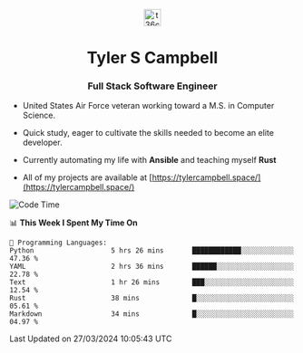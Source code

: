 <p align="center">
<a href="https://www.linkedin.com/in/t36campbell" target="blank"><img align="center" src="https://ik.imagekit.io/t36campbell/Portfolio/linkedin.png.original_m8bbGgPh6.png" alt="t36campbell" height="30" width="30" /></a>
</p>
<h1 align="center">Tyler S Campbell</h1>
<h3 align="center">Full Stack Software Engineer</h3>

* United States Air Force veteran working toward a M.S. in Computer Science.

* Quick study, eager to cultivate the skills needed to become an elite developer.

* Currently automating my life with **Ansible** and teaching myself **Rust**

* All of my projects are available at [https://tylercampbell.space/](https://tylercampbell.space/)

<!--START_SECTION:waka-->
![Code Time](http://img.shields.io/badge/Code%20Time-3%2C288%20hrs%2019%20mins-blue)

📊 **This Week I Spent My Time On** 

```text
💬 Programming Languages: 
Python                   5 hrs 26 mins       ████████████░░░░░░░░░░░░░   47.36 % 
YAML                     2 hrs 36 mins       ██████░░░░░░░░░░░░░░░░░░░   22.78 % 
Text                     1 hr 26 mins        ███░░░░░░░░░░░░░░░░░░░░░░   12.54 % 
Rust                     38 mins             █░░░░░░░░░░░░░░░░░░░░░░░░   05.61 % 
Markdown                 34 mins             █░░░░░░░░░░░░░░░░░░░░░░░░   04.97 % 
```


 Last Updated on 27/03/2024 10:05:43 UTC
<!--END_SECTION:waka-->
